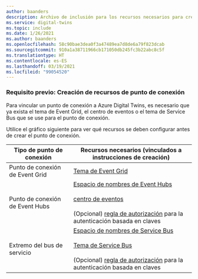```yaml
---
author: baanders
description: Archivo de inclusión para los recursos necesarios para crear puntos de conexión de Azure Digital Twins
ms.service: digital-twins
ms.topic: include
ms.date: 1/26/2021
ms.author: baanders
ms.openlocfilehash: 58c90bae3dea0f3a47489ea7d8de6a79f823dcab
ms.sourcegitcommit: 910a1a38711966cb171050db245fc3b22abc8c5f
ms.translationtype: HT
ms.contentlocale: es-ES
ms.lasthandoff: 03/19/2021
ms.locfileid: "99054520"
---
```

### <a name="prerequisite-create-endpoint-resources"></a>Requisito previo: Creación de recursos de punto de conexión

Para vincular un punto de conexión a Azure Digital Twins, es necesario que ya exista el tema de Event Grid, el centro de eventos o el tema de Service Bus que se use para el punto de conexión.

Utilice el gráfico siguiente para ver qué recursos se deben configurar antes de crear el punto de conexión.

| Tipo de punto de conexión | Recursos necesarios (vinculados a instrucciones de creación) |
| --- | --- |
| Punto de conexión de Event Grid | [Tema de Event Grid](../articles/event-grid/custom-event-quickstart-portal.md#create-a-custom-topic) |
| Punto de conexión de Event Hubs | [Espacio de nombres de&nbsp;Event&nbsp;Hubs](../articles/event-hubs/event-hubs-create.md)<br/><br/>[centro de eventos](../articles/event-hubs/event-hubs-create.md)<br/><br/>(Opcional) [regla de autorización](../articles/event-hubs/authorize-access-shared-access-signature.md) para la autenticación basada en claves | 
| Extremo del bus de servicio | [Espacio de nombres de Service Bus](../articles/service-bus-messaging/service-bus-quickstart-topics-subscriptions-portal.md)<br/><br/>[Tema de Service Bus](../articles/service-bus-messaging/service-bus-quickstart-topics-subscriptions-portal.md)<br/><br/> (Opcional) [regla de autorización](../articles/service-bus-messaging/service-bus-authentication-and-authorization.md#shared-access-signature) para la autenticación basada en claves|
